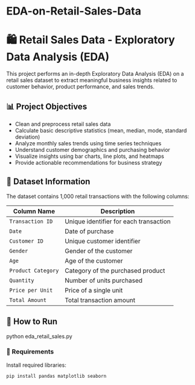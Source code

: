 # EDA-on-Retail-Sales-Data
# 🛍️ Retail Sales Data - Exploratory Data Analysis (EDA)

This project performs an in-depth Exploratory Data Analysis (EDA) on a retail sales dataset to extract meaningful business insights related to customer behavior, product performance, and sales trends.

## 📊 Project Objectives

- Clean and preprocess retail sales data
- Calculate basic descriptive statistics (mean, median, mode, standard deviation)
- Analyze monthly sales trends using time series techniques
- Understand customer demographics and purchasing behavior
- Visualize insights using bar charts, line plots, and heatmaps
- Provide actionable recommendations for business strategy

## 📁 Dataset Information

The dataset contains 1,000 retail transactions with the following columns:

| Column Name         | Description                            |
|---------------------|----------------------------------------|
| `Transaction ID`    | Unique identifier for each transaction |
| `Date`              | Date of purchase                       |
| `Customer ID`       | Unique customer identifier             |
| `Gender`            | Gender of the customer                 |
| `Age`               | Age of the customer                    |
| `Product Category`  | Category of the purchased product      |
| `Quantity`          | Number of units purchased              |
| `Price per Unit`    | Price of a single unit                 |
| `Total Amount`      | Total transaction amount               |


## 🚀 How to Run
python eda_retail_sales.py

### 🔧 Requirements
Install required libraries:

```bash
pip install pandas matplotlib seaborn
